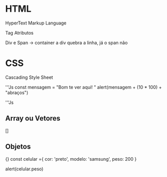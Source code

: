# HTML

HyperText Markup Language

Tag
Atributos

Div e Span -> container
a div quebra a linha, já o span não

# CSS
Cascading Style Sheet

'''Js
const mensagem = "Bom te ver aqui! "
alert(mensagem + (10 * 100) + "abraços")

'''Js

## Array ou Vetores
[]

## Objetos
{}
const celular ={
  cor: 'preto',
  modelo: 'samsung',
  peso: 200
}

alert(celular.peso)
